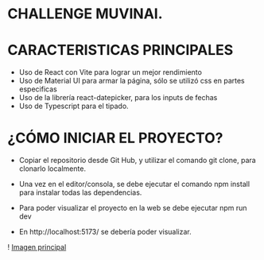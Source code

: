 # CHALLENGE MUVINAI.

# CARACTERISTICAS PRINCIPALES

- Uso de React con Vite para lograr un mejor rendimiento
- Uso de Material UI para armar la página, sólo se utilizó css en partes especificas
- Uso de la librería react-datepicker, para los inputs de fechas
- Uso de Typescript para el tipado.

# ¿CÓMO INICIAR EL PROYECTO?

- Copiar el repositorio desde Git Hub, y utilizar el comando git clone, para clonarlo localmente.

- Una vez en el editor/consola, se debe ejecutar el comando npm install para instalar todas las dependencias.

- Para poder visualizar el proyecto en la web se debe ejecutar npm run dev

- En http://localhost:5173/ se debería poder visualizar.

! [Imagen principal](https://github.com/SaanCaba/muvinai-test/edit/main/src/assets/imgmuvinai.png)
